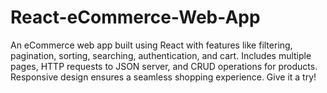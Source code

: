 # React-eCommerce-Web-App
An eCommerce web app built using React with features like filtering, pagination, sorting, searching, authentication, and cart. Includes multiple pages, HTTP requests to JSON server, and CRUD operations for products. Responsive design ensures a seamless shopping experience. Give it a try!
